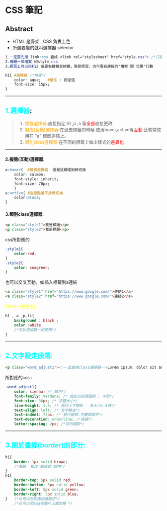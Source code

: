 # CSS 筆記

## Abstract

* HTML 是骨架 , CSS 負責上色
* 所選要變的就叫選擇器 selector

``` css
1.一定要先用 link:css 變成 <link rel="stylesheet" href="style.css"> /*只要加一個就可以*/
2.再開一個檔案 如style.css
3.網頁上可以用F12 或是右鍵檢查結構，幫助學習，也可看到連接的'檔案'跟'位置'行數

h1{ #選擇器 /*格式*/
    color: aqua;   #屬性 : 設定值
    font-size: 15px;
}
```

***
## <font color = 'aqua'>1.選擇器</font>:

>1. <font color = 'orange'>標籤選擇器:</font>直接指定 h1 ,p ,a 等<font color="red">全部</font>直接更改
>2. <font color = 'orange'>擬態(互動)選擇器:</font>在過去標籤的時候 使用hover,active等<font color = 'red'>互動</font> 比較常使用在 "a" 標籤連結上。
>3. <font color = 'orange'>類別class選擇器:</font>在不同的標籤上做出樣式的<font color="red">差異化</font>

---

#### 2.擬態(互動)選擇器:
``` css
a:hover{  #擬態選擇器  這是鼠標碰到時切換
    color: salmon;
    font-style: inherit;
    font-size: 70px;
    }
a:active{ #這是點著不放時切換
    color:black;
}
```

#### 3.類別class選擇器:
``` html
<p class="style1">我是標題</p>
<p class="style2">我是標題</p>
```
css所對應的
``` css
.style1{
    color:red;
}
.style2{
    color: seagreen;
}
```
也可以交叉互動，如插入標籤到a連結
``` html
<a class="style1" href="https://www.google.com/">連結1</a>
<a class="style2" href="https://www.google.com/">連結2</a>
```

  <font color = 'yellow'>TIPS(一併使用):</font>
```css
h1 , a ,p,li{
    background : black ;
    color :white
    /*可以用逗點一併使用*/
}

```
***
## <font color = 'aqua'>2.文字設定段落:</font>
``` html
<p class="word_adjust1"><!--此處用class選擇器-->Lorem ipsum, dolor sit amet consectetur adipisicing elit. Voluptatem repellendus officiis sapiente dolore atque consequatur sunt iure quod. Ex, quibusdam.</p>
```
所對應的css :
``` css
.word_adjust1{
    color: sienna; /* 顏色*/
    font-family: Verdana; /* 設定以前預設的 : 字型*/
    font-size: 36px; /* 字體大小*/
    line-height: 1.5; /* 每行上下間距 - 為大小1.5倍*/
    text-align: left; /* 文字靠左*/
    text-indent: 72px; /* 首行縮排:字體兩個字*/
    text-decoration: underline; /*底線*/
    letter-spacing: 2px; /*字的間距*/
```
---
## <font color = 'aqua'>3.關於畫線(border)的部分:</font>

```css
h1{
    border: 1px solid brown;
    /*畫線  粗度 線樣式 顏色*/
}
h1{
    border-top: 5px solid red;
    border-bottom: 5px solid yellow;
    border-left: 5px solid green;
    border-right: 5px solid blue;
}   /*也可以分別像這樣設定*/
    /*也可以用img在圖片上面加喔 */
```